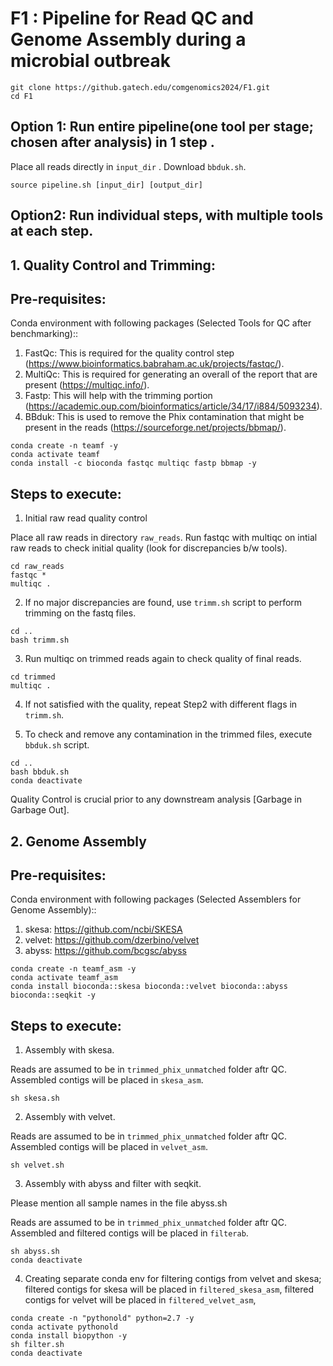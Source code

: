 # F1 : Pipeline for Read QC and Genome Assembly during a microbial outbreak

```
git clone https://github.gatech.edu/comgenomics2024/F1.git
cd F1
```

## Option 1: Run entire pipeline(one tool per stage; chosen after analysis) in 1 step .

Place all reads directly in ``input_dir`` .
Download ``bbduk.sh``.

```
source pipeline.sh [input_dir] [output_dir]
```
## Option2: Run individual steps, with multiple tools at each step.

## 1. Quality Control and Trimming: 
## Pre-requisites: 
 Conda environment with following packages (Selected Tools for QC after benchmarking)::
 1. FastQc: This is required for the quality control step (https://www.bioinformatics.babraham.ac.uk/projects/fastqc/). 
 2. MultiQc: This is required for generating an overall of the report that are present (https://multiqc.info/). 
 4. Fastp: This will help with the trimming portion (https://academic.oup.com/bioinformatics/article/34/17/i884/5093234). 
 5. BBduk: This is used to remove the Phix contamination that might be present in the reads (https://sourceforge.net/projects/bbmap/). 

```
conda create -n teamf -y 
conda activate teamf
conda install -c bioconda fastqc multiqc fastp bbmap -y
```

## Steps to execute: 

1. Initial raw read quality control

 Place all raw reads in directory ``raw_reads``.
 Run fastqc with multiqc on intial raw reads to check initial quality (look for discrepancies b/w tools). 

``` 
cd raw_reads
fastqc *
multiqc . 
```
2. If no major discrepancies are found, use ``trimm.sh`` script to perform trimming on the fastq files.

```
cd ..
bash trimm.sh
```

3. Run multiqc on trimmed reads again to check quality of final reads. 

```
cd trimmed
multiqc . 
```

4. If not satisfied with the quality, repeat Step2 with different flags in ``trimm.sh``. 

5. To check and remove any contamination in the trimmed files, execute ``bbduk.sh`` script. 

```
cd ..
bash bbduk.sh 
conda deactivate
```
Quality Control is crucial prior to any downstream analysis [Garbage in Garbage Out]. 

## 2. Genome Assembly 

## Pre-requisites: 
 Conda environment with following packages (Selected Assemblers for Genome Assembly)::
 1. skesa: https://github.com/ncbi/SKESA
 2. velvet: https://github.com/dzerbino/velvet
 3. abyss: https://github.com/bcgsc/abyss

```
conda create -n teamf_asm -y 
conda activate teamf_asm
conda install bioconda::skesa bioconda::velvet bioconda::abyss bioconda::seqkit -y
```
## Steps to execute: 

1. Assembly with skesa.

 Reads are assumed to be in ``trimmed_phix_unmatched`` folder aftr QC.
 Assembled contigs will be placed in ``skesa_asm``.
 
 ```
sh skesa.sh
```

2. Assembly with velvet.

 Reads are assumed to be in ``trimmed_phix_unmatched`` folder aftr QC.
 Assembled contigs will be placed in ``velvet_asm``.
 
```
sh velvet.sh
```

3. Assembly with abyss and filter with seqkit.

Please mention all sample names in the file abyss.sh

 Reads are assumed to be in ``trimmed_phix_unmatched`` folder aftr QC.
 Assembled and filtered contigs will be placed in ``filterab``.

```
sh abyss.sh
conda deactivate
```

4. Creating separate conda env for filtering contigs from velvet and skesa; filtered contigs for skesa will be placed in ``filtered_skesa_asm``, filtered contigs for velvet will be placed in ``filtered_velvet_asm``,
```
conda create -n "pythonold" python=2.7 -y
conda activate pythonold
conda install biopython -y
sh filter.sh
conda deactivate
```
